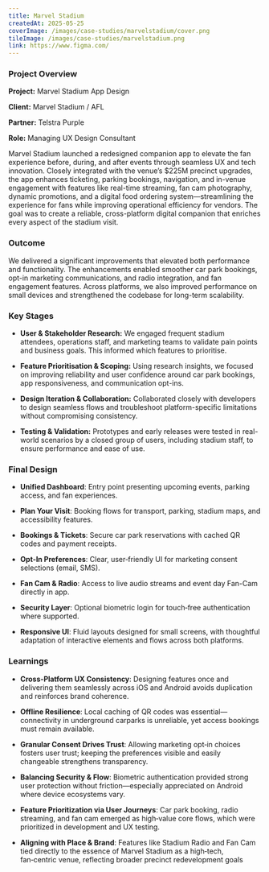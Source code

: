 ```yaml
---
title: Marvel Stadium
createdAt: 2025-05-25
coverImage: /images/case-studies/marvelstadium/cover.png
tileImage: /images/case-studies/marvelstadium.png
link: https://www.figma.com/
---
```


### Project Overview

**Project:** Marvel Stadium App Design

**Client:** Marvel Stadium / AFL

**Partner:** Telstra Purple

**Role:** Managing UX Design Consultant

Marvel Stadium launched a redesigned companion app to elevate the fan experience before, during, and after events through seamless UX and tech innovation. Closely integrated with the venue’s $225M precinct upgrades, the app enhances ticketing, parking bookings, navigation, and in-venue engagement with features like real-time streaming, fan cam photography, dynamic promotions, and a digital food ordering system—streamlining the experience for fans while improving operational efficiency for vendors. The goal was to create a reliable, cross-platform digital companion that enriches every aspect of the stadium visit.

### Outcome
We delivered a significant improvements that elevated both performance and functionality. The enhancements enabled smoother car park bookings, opt-in marketing communications, and radio integration, and fan engagement features. Across platforms, we also improved performance on small devices and strengthened the codebase for long-term scalability.
  

### Key Stages

-   **User & Stakeholder Research:** We engaged frequent stadium attendees, operations staff, and marketing teams to validate pain points and business goals. This informed which features to prioritise.
    
-   **Feature Prioritisation & Scoping:** Using research insights, we focused on improving reliability and user confidence around car park bookings, app responsiveness, and communication opt-ins.
    
-   **Design Iteration & Collaboration:** Collaborated closely with developers to design seamless flows and troubleshoot platform-specific limitations without compromising consistency.
    
-   **Testing & Validation:** Prototypes and early releases were tested in real-world scenarios by a closed group of users, including stadium staff, to ensure performance and ease of use.
  
### Final Design
-   **Unified Dashboard**: Entry point presenting upcoming events, parking access, and fan experiences.
    
-   **Plan Your Visit**: Booking flows for transport, parking, stadium maps, and accessibility features.
    
-   **Bookings & Tickets**: Secure car park reservations with cached QR codes and payment receipts.
    
-   **Opt‑In Preferences**: Clear, user‑friendly UI for marketing consent selections (email, SMS).
    
-   **Fan Cam & Radio**: Access to live audio streams and event day Fan-Cam directly in app.
    
-   **Security Layer**: Optional biometric login for touch‑free authentication where supported.
    
-   **Responsive UI**: Fluid layouts designed for small screens, with thoughtful adaptation of interactive elements and flows across both platforms.

### Learnings
- **Cross‑Platform UX Consistency**: Designing features once and delivering them seamlessly across iOS and Android avoids duplication and reinforces brand coherence.
    
- **Offline Resilience**: Local caching of QR codes was essential—connectivity in underground carparks is unreliable, yet access bookings must remain available.
    
- **Granular Consent Drives Trust**: Allowing marketing opt‑in choices fosters user trust; keeping the preferences visible and easily changeable strengthens transparency.
    
- **Balancing Security & Flow**: Biometric authentication provided strong user protection without friction—especially appreciated on Android where device ecosystems vary.
    
- **Feature Prioritization via User Journeys**: Car park booking, radio streaming, and fan cam emerged as high‑value core flows, which were prioritized in development and UX testing.
    
- **Aligning with Place & Brand**: Features like Stadium Radio and Fan Cam tied directly to the essence of Marvel Stadium as a high‑tech, fan‑centric venue, reflecting broader precinct redevelopment goals